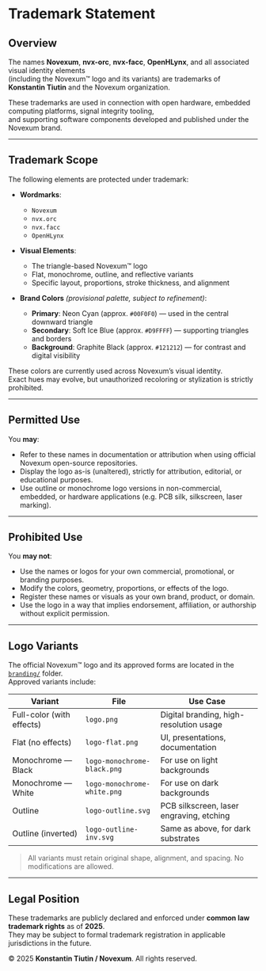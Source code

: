 # Trademark Statement

## Overview

The names **Novexum**, **nvx-orc**, **nvx-facc**, **OpenHLynx**, and all associated visual identity elements  
(including the Novexum™ logo and its variants) are trademarks of **Konstantin Tiutin** and the Novexum organization.

These trademarks are used in connection with open hardware, embedded computing platforms, signal integrity tooling,  
and supporting software components developed and published under the Novexum brand.

---

## Trademark Scope

The following elements are protected under trademark:

- **Wordmarks**:  
  - `Novexum`  
  - `nvx.orc`  
  - `nvx.facc`  
  - `OpenHLynx`  

- **Visual Elements**:  
  - The triangle-based Novexum™ logo  
  - Flat, monochrome, outline, and reflective variants  
  - Specific layout, proportions, stroke thickness, and alignment  

- **Brand Colors** *(provisional palette, subject to refinement)*:  
  - **Primary**: Neon Cyan (approx. `#00F0F0`) — used in the central downward triangle  
  - **Secondary**: Soft Ice Blue (approx. `#D9FFFF`) — supporting triangles and borders  
  - **Background**: Graphite Black (approx. `#121212`) — for contrast and digital visibility  

These colors are currently used across Novexum’s visual identity.  
Exact hues may evolve, but unauthorized recoloring or stylization is strictly prohibited.

---

## Permitted Use

You **may**:

- Refer to these names in documentation or attribution when using official Novexum open-source repositories.
- Display the logo as-is (unaltered), strictly for attribution, editorial, or educational purposes.
- Use outline or monochrome logo versions in non-commercial, embedded, or hardware applications (e.g. PCB silk, silkscreen, laser marking).

---

## Prohibited Use

You **may not**:

- Use the names or logos for your own commercial, promotional, or branding purposes.
- Modify the colors, geometry, proportions, or effects of the logo.
- Register these names or visuals as your own brand, product, or domain.
- Use the logo in a way that implies endorsement, affiliation, or authorship without explicit permission.

---

## Logo Variants

The official Novexum™ logo and its approved forms are located in the [`branding/`](./branding/) folder.  
Approved variants include:

| Variant                   | File                          | Use Case                                             |
|---------------------------|-------------------------------|------------------------------------------------------|
| Full-color (with effects) | `logo.png`                    | Digital branding, high-resolution usage              |
| Flat (no effects)         | `logo-flat.png`               | UI, presentations, documentation                     |
| Monochrome — Black        | `logo-monochrome-black.png`   | For use on light backgrounds                         |
| Monochrome — White        | `logo-monochrome-white.png`   | For use on dark backgrounds                          |
| Outline                   | `logo-outline.svg`            | PCB silkscreen, laser engraving, etching             |
| Outline (inverted)        | `logo-outline-inv.svg`        | Same as above, for dark substrates                   |

> All variants must retain original shape, alignment, and spacing. No modifications are allowed.

---

## Legal Position

These trademarks are publicly declared and enforced under **common law trademark rights** as of **2025**.  
They may be subject to formal trademark registration in applicable jurisdictions in the future.

© 2025 **Konstantin Tiutin / Novexum**. All rights reserved.
